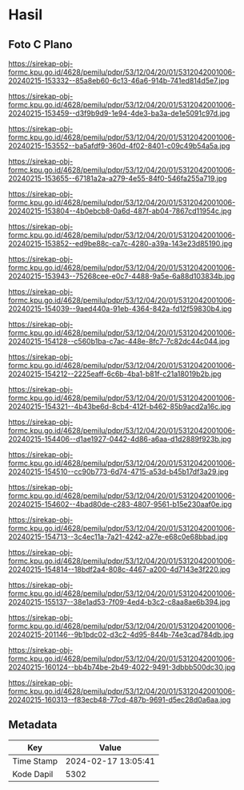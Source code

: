 # Hasil

## Foto C Plano

https://sirekap-obj-formc.kpu.go.id/4628/pemilu/pdpr/53/12/04/20/01/5312042001006-20240215-153332--85a8eb60-6c13-46a6-914b-741ed814d5e7.jpg

https://sirekap-obj-formc.kpu.go.id/4628/pemilu/pdpr/53/12/04/20/01/5312042001006-20240215-153459--d3f9b9d9-1e94-4de3-ba3a-de1e5091c97d.jpg

https://sirekap-obj-formc.kpu.go.id/4628/pemilu/pdpr/53/12/04/20/01/5312042001006-20240215-153552--ba5afdf9-360d-4f02-8401-c09c49b54a5a.jpg

https://sirekap-obj-formc.kpu.go.id/4628/pemilu/pdpr/53/12/04/20/01/5312042001006-20240215-153655--67181a2a-a279-4e55-84f0-546fa255a719.jpg

https://sirekap-obj-formc.kpu.go.id/4628/pemilu/pdpr/53/12/04/20/01/5312042001006-20240215-153804--4b0ebcb8-0a6d-487f-ab04-7867cd11954c.jpg

https://sirekap-obj-formc.kpu.go.id/4628/pemilu/pdpr/53/12/04/20/01/5312042001006-20240215-153852--ed9be88c-ca7c-4280-a39a-143e23d85190.jpg

https://sirekap-obj-formc.kpu.go.id/4628/pemilu/pdpr/53/12/04/20/01/5312042001006-20240215-153943--75268cee-e0c7-4488-9a5e-6a88d103834b.jpg

https://sirekap-obj-formc.kpu.go.id/4628/pemilu/pdpr/53/12/04/20/01/5312042001006-20240215-154039--9aed440a-91eb-4364-842a-fd12f59830b4.jpg

https://sirekap-obj-formc.kpu.go.id/4628/pemilu/pdpr/53/12/04/20/01/5312042001006-20240215-154128--c560b1ba-c7ac-448e-8fc7-7c82dc44c044.jpg

https://sirekap-obj-formc.kpu.go.id/4628/pemilu/pdpr/53/12/04/20/01/5312042001006-20240215-154212--2225eaff-6c6b-4ba1-b81f-c21a18019b2b.jpg

https://sirekap-obj-formc.kpu.go.id/4628/pemilu/pdpr/53/12/04/20/01/5312042001006-20240215-154321--4b43be6d-8cb4-412f-b462-85b9acd2a16c.jpg

https://sirekap-obj-formc.kpu.go.id/4628/pemilu/pdpr/53/12/04/20/01/5312042001006-20240215-154406--d1ae1927-0442-4d86-a6aa-d1d2889f923b.jpg

https://sirekap-obj-formc.kpu.go.id/4628/pemilu/pdpr/53/12/04/20/01/5312042001006-20240215-154510--cc90b773-6d74-4715-a53d-b45b17df3a29.jpg

https://sirekap-obj-formc.kpu.go.id/4628/pemilu/pdpr/53/12/04/20/01/5312042001006-20240215-154602--4bad80de-c283-4807-9561-b15e230aaf0e.jpg

https://sirekap-obj-formc.kpu.go.id/4628/pemilu/pdpr/53/12/04/20/01/5312042001006-20240215-154713--3c4ec11a-7a21-4242-a27e-e68c0e68bbad.jpg

https://sirekap-obj-formc.kpu.go.id/4628/pemilu/pdpr/53/12/04/20/01/5312042001006-20240215-154814--18bdf2a4-808c-4467-a200-4d7143e3f220.jpg

https://sirekap-obj-formc.kpu.go.id/4628/pemilu/pdpr/53/12/04/20/01/5312042001006-20240215-155137--38e1ad53-7f09-4ed4-b3c2-c8aa8ae6b394.jpg

https://sirekap-obj-formc.kpu.go.id/4628/pemilu/pdpr/53/12/04/20/01/5312042001006-20240215-201146--9b1bdc02-d3c2-4d95-844b-74e3cad784db.jpg

https://sirekap-obj-formc.kpu.go.id/4628/pemilu/pdpr/53/12/04/20/01/5312042001006-20240215-160124--bb4b74be-2b49-4022-9491-3dbbb500dc30.jpg

https://sirekap-obj-formc.kpu.go.id/4628/pemilu/pdpr/53/12/04/20/01/5312042001006-20240215-160313--f83ecb48-77cd-487b-9691-d5ec28d0a6aa.jpg


## Metadata

| Key        | Value               |
| ---------- | ------------------- |
| Time Stamp | 2024-02-17 13:05:41 |
| Kode Dapil | 5302                |



